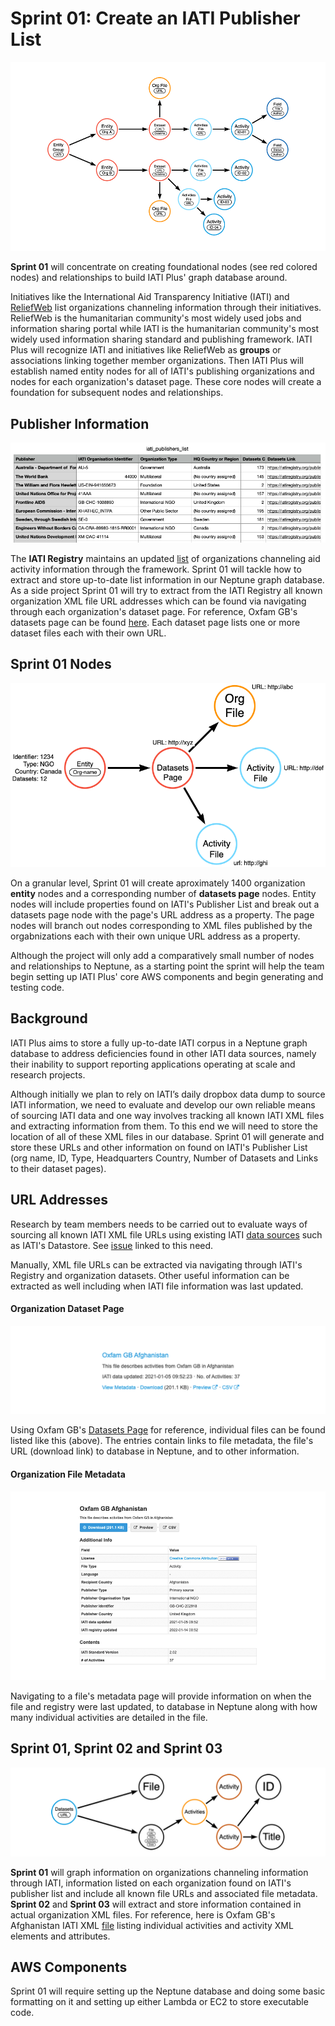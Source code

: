 # Sprint 01: Create an IATI Publisher List

![IATI Plus Database](https://github.com/Humanitarian-AI/IATIPlus/blob/main/Media/IATIPlus_sprints.png)

**Sprint 01** will concentrate on creating foundational nodes (see red colored nodes) and relationships to build IATI Plus' graph database around.

Initiatives like the International Aid Transparency Initiative (IATI) and [ReliefWeb](https://reliefweb.int/organization/acmad) list organizations channeling information through their initiatives. ReliefWeb is the humanitarian community's most widely used jobs and information sharing portal while IATI is the humanitarian community's most widely used information sharing standard and publishing framework. IATI Plus will recognize IATI and initiatives like ReliefWeb as **groups** or associations linking together member organizations. Then IATI Plus will establish named entity nodes for all of IATI's publishing organizations and nodes for each organization's dataset page. These core nodes will create a foundation for subsequent nodes and relationships.

## Publisher Information

![IATI Pulishers List](https://github.com/Humanitarian-AI/IATIPlus/blob/main/Media/Publishers_List.png)

The **IATI Registry** maintains an updated [list](https://www.iatiregistry.org/publisher/) of organizations channeling aid activity information through the framework. Sprint 01 will tackle how to extract and store up-to-date list information in our Neptune graph database. As a side project Sprint 01 will try to extract from the IATI Registry all known organization XML file URL addresses which can be found via navigating through each organization's dataset page. For reference, Oxfam GB's datasets page can be found [here](https://iatiregistry.org/publisher/oxfamgb). Each dataset page lists one or more dataset files each with their own URL.

## Sprint 01 Nodes

![Org and URL nodes](https://github.com/Humanitarian-AI/IATIPlus/blob/main/Media/Sprint01_nodes.png)

On a granular level, Sprint 01 will create aproximately 1400 organization **entity** nodes and a corresponding number of **datasets page** nodes. Entity nodes will include properties found on IATI's Publisher List and break out a datasets page node with the page's URL address as a property. The page nodes will branch out nodes corresponding to XML files published by the orgabnizations each with their own unique URL address as a property.

Although the project will only add a comparatively small number of nodes and relationships to Neptune, as a starting point the sprint will help the team begin setting up IATI Plus' core AWS components and begin generating and testing code.

## Background

IATI Plus aims to store a fully up-to-date IATI corpus in a Neptune graph database to address deficiencies found in other IATI data sources, namely their inability to support reporting applications operating at scale and research projects.

Although initially we plan to rely on IATI’s daily dropbox data dump to source IATI information, we need to evaluate and develop our own reliable means of sourcing IATI data and one way involves tracking all known IATI XML files and extracting information from them. To this end we will need to store the location of all of these XML files in our database. Sprint 01 will generate and store these URLs and other information on found on IATI's Publisher List (org name, ID, Type, Headquarters Country, Number of Datasets and Links to their dataset pages).

## URL Addresses

Research by team members needs to be carried out to evaluate ways of sourcing all known IATI XML file URLs using existing IATI [data sources](https://iatistandard.org/en/iati-tools-and-resources/) such as IATI's Datastore. See [issue]() linked to this need.

Manually, XML file URLs can be extracted via navigating through IATI's Registry and organization datasets. Other useful information can be extracted as well including when IATI file information was last updated.

#### Organization Dataset Page

![Org File](https://github.com/Humanitarian-AI/IATIPlus/blob/main/Media/Org_File.png)

Using Oxfam GB's [Datasets Page](https://www.iatiregistry.org/publisher/oxfamgb) for reference, individual files can be found listed like this (above). The entries contain links to file metadata, the file's URL (download link) to database in Neptune, and to other information.

#### Organization File Metadata

![Org Metadata](https://github.com/Humanitarian-AI/IATIPlus/blob/main/Media/Org_Metadata.png)

Navigating to a file's metadata page will provide information on when the file and registry were last updated, to database in Neptune along with how many individual activities are detailed in the file.

## Sprint 01, Sprint 02 and Sprint 03

![Datasets Graph](https://github.com/Humanitarian-AI/IATIPlus/blob/main/Media/File_Data.png)

**Sprint 01** will graph information on organizations channeling information through IATI, information listed on each organization found on IATI's publisher list and include all known file URLs and associated file metadata. **Sprint 02** and **Sprint 03** will extract and store information contained in actual organization XML files. For reference, here is Oxfam GB's Afghanistan IATI XML [file](http://iati.oxfam.org.uk/xml/oxfamgb-af.xml) listing individual activities and activity XML elements and attributes.

## AWS Components

Sprint 01 will require setting up the Neptune database and doing some basic formatting on it and setting up either Lambda or EC2 to store executable code.
